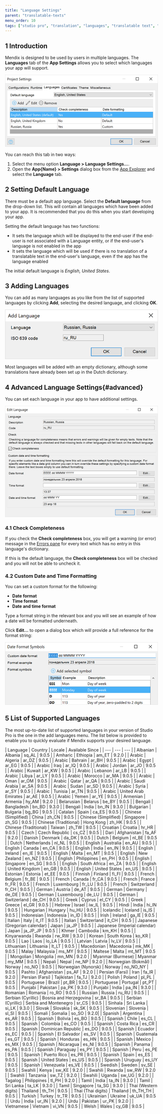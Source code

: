 ```yaml
---
title: "Language Settings"
parent: "translatable-texts"
menu_order: 10
tags: ["studio pro", "translation", "languages", "translatable text", "add language", "date format", "completeness"]
---
```


## 1 Introduction

Mendix is designed to be used by users in multiple languages. The **Languages** tab of the **App Settings** allows you to select which languages your app will support.

![](attachments/language/01_project_settings.png)

You can reach this tab in two ways:

1. Select the menu option **Language > Language Settings…**.
2. Open the **App{Name} > Settings** dialog box from the [App Explorer](project-explorer) and select the **Language** tab.

## 2 Setting Default Language

There must be a default app language. Select the **Default language** from the drop-down list. This will contain all languages which have been added to your app. It is recommended that you do this when you start developing your app.

Setting the default language has two functions:

* It sets the language which will be displayed to the end-user if the end-user is not associated with a Language entity, or if the end-user's language is not enabled in the app
* It sets the language which will be used if there is no translation of a translatable text in the end-user's language, even if the app has the language enabled

The initial default language is *English, United States*.

## 3 Adding Languages

You can add as many languages as you like from the list of supported languages by clicking **Add**, selecting the desired language, and clicking **OK**.

![](attachments/language/add-language.png)

Most languages will be added with an empty dictionary, although some translations have already been set up in the Dutch dictionary.

## 4 Advanced Language Settings{#advanced}

You can set each language in your app to have additional settings.

![Edit Language](attachments/language/edit-language.png)

### 4.1 Check Completeness

If you check the **Check completeness** box, you will get a warning (or error) message in the [Errors pane](errors-pane) for every text which has no entry in this language's dictionary.

If this is the default language, the **Check completeness** box will be checked and you will not be able to uncheck it.

### 4.2 Custom Date and Time Formatting

You can set a custom format for the following:

* **Date format**
* **Time format**
* **Date and time format**

Type a format string in the relevant box and you will see an example of how a date will be formatted underneath.

Click **Edit…** to open a dialog box which will provide a full reference for the format string:

![Date edit dialog](attachments/language/date-format.png)

## 5 List of Supported Languages

The most up-to-date list of supported languages in your version of Studio Pro is the one in the add languages menu. The list below is provided to enable you to quickly evaluate if Mendix supports your desired language.

| Language | Country | Locale | Available Since |
| --- | --- | --- |
| Albanian | Albania | sq_AL | 9.0.5 |
| Amharic | Ethiopia | am_ET | 9.2.0 |
| Arabic | Algeria | ar_DZ | 9.0.5 |
| Arabic | Bahrain | ar_BH | 9.0.5 |
| Arabic | Egypt | ar_EG | 9.0.5 |
| Arabic | Iraq | ar_IQ | 9.0.5 |
| Arabic | Jordan | ar_JO | 9.0.5 |
| Arabic | Kuwait | ar_KW | 9.0.5 |
| Arabic | Lebanon | ar_LB | 9.0.5 |
| Arabic | Libya | ar_LY | 9.0.5 |
| Arabic | Morocco | ar_MA | 9.0.5 |
| Arabic | Oman | ar_OM | 9.0.5 |
| Arabic | Qatar | ar_QA | 9.0.5 |
| Arabic | Saudi Arabia | ar_SA | 9.0.5 |
| Arabic | Sudan | ar_SD | 9.0.5 |
| Arabic | Syria | ar_SY | 9.0.5 |
| Arabic | Tunisia | ar_TN | 9.0.5 |
| Arabic | United Arab Emirates | ar_AE | 9.0.5 |
| Arabic | Yemen | ar_YE | 9.0.5 |
| Armenian | Armenia | hy_AM | 9.2.0 |
| Belarusian | Belarus | be_BY | 9.0.5 |
| Bengali | Bangladesh | bn_BD | 9.3.0 |
| Bengali | India | bn_IN | 9.3.0 |
| Bulgarian | Bulgaria | bg_BG | 9.0.5 |
| Catalan | Spain | ca_ES | 9.0.5 |
| Chinese (Simplified) | China | zh_CN | 9.0.5 |
| Chinese (Simplified) | Singapore | zh_SG | 9.0.5 |
| Chinese (Traditional) | Hong Kong | zh_HK | 9.0.5 |
| Chinese (Traditional) | Taiwan | zh_TW | 9.0.5 |
| Croatian | Croatia | hr_HR | 9.0.5 |
| Czech | Czech Republic | cs_CZ | 9.0.5 |
| Dari | Afghanistan | fa_AF | 9.2.0 |
| Danish | Denmark | da_DK | 9.0.5 |
| Dutch | Belgium | nl_BE | 9.0.5 |
| Dutch | Netherlands | nl_NL | 9.0.5 |
| English | Australia | en_AU | 9.0.5 |
| English | Canada | en_CA | 9.0.5 |
| English | India | en_IN | 9.0.5 |
| English | Ireland | en_IE | 9.0.5 |
| English | Malta | en_MT | 9.0.5 |
| English | New Zealand | en_NZ | 9.0.5 |
| English | Philippines | en_PH | 9.0.5 |
| English | Singapore | en_SG | 9.0.5 |
| English | South Africa | en_ZA | 9.0.5 |
| English | United Kingdom | en_GB | 9.0.5 |
| English | United States | en_US | 9.0.5 |
| Estonian | Estonia | et_EE | 9.0.5 |
| Finnish | Finland | fi_FI | 9.0.5 |
| French | Belgium | fr_BE | 9.0.5 |
| French | Canada | fr_CA | 9.0.5 |
| French | France | fr_FR | 9.0.5 |
| French | Luxembourg | fr_LU | 9.0.5 |
| French | Switzerland | fr_CH | 9.0.5 |
| German | Austria | de_AT | 9.0.5 |
| German | Germany | de_DE | 9.0.5 |
| German | Luxembourg | de_LU | 9.0.5 |
| German | Switzerland | de_CH | 9.0.5 |
| Greek | Cyprus | el_CY | 9.0.5 |
| Greek | Greece | el_GR | 9.0.5 |
| Hebrew | Israel | iw_IL | 9.0.5 |
| Hindi | India | hi_IN | 9.0.5 |
| Hungarian | Hungary | hu_HU | 9.0.5 |
| Icelandic | Iceland | is_IS | 9.0.5 |
| Indonesian | Indonesia | in_ID | 9.0.5 |
| Irish | Ireland | ga_IE | 9.0.5 |
| Italian | Italy | it_IT | 9.0.5 |
| Italian | Switzerland | it_CH | 9.0.5 |
| Japanese (Gregorian calendar) | Japan | ja_JP | 9.0.5 |
| Japanese (Imperial calendar) | Japan | ja_JP_JP | 9.0.5 |
| Khmer | Cambodia | km_KH | 9.0.5 |
| Kinyarwanda | Rwanda | rw_RW | 9.3.0 |
| Korean | South Korea | ko_KR | 9.0.5 |
| Lao | Laos | lo_LA | 9.0.5 |
| Latvian | Latvia | lv_LV | 9.0.5 |
| Lithuanian | Lithuania | lt_LT | 9.0.5 |
| Macedonian | Macedonia | mk_MK | 9.0.5 |
| Malay | Malaysia | ms_MY | 9.0.5 |
| Maltese | Malta | mt_MT | 9.0.5 |
| Mongolian | Mongolia | mn_MN | 9.2.0 |
| Myanmar (Burmese) | Myanmar | my_MM | 9.0.5 |
| Nepali | Nepal | ne_NP | 9.2.0 |
| Norwegian (Bokmål) | Norway | no_NO | 9.0.5 |
| Norwegian (Nynorsk) | Norway | no_NO_NY | 9.0.5 |
| Pashto | Afghanistan | ps_AF | 9.2.0 |
| Persian (Farsi) | Iran | fa_IR | 9.2.0 |
| Persian (Farsi) | Tajikistan | fa_TJ | 9.2.0 |
| Polish | Poland | pl_PL | 9.0.5 |
| Portuguese | Brazil | pt_BR | 9.0.5 |
| Portuguese | Portugal | pt_PT | 9.0.5 |
| Punjabi | Pakistan | pa_PK | 9.3.0 |
| Punjabi | India | pa_IN | 9.3.0 |
| Romanian | Romania | ro_RO | 9.0.5 |
| Russian | Russia | ru_RU | 9.0.5 |
| Serbian (Cyrillic) | Bosnia and Herzegovina | sr_BA | 9.0.5 |
| Serbian (Cyrillic) | Serbia and Montenegro | sr_CS | 9.0.5 |
| Sinhala | Sri Lanka | si_LK | 9.3.0 |
| Slovak | Slovakia | sk_SK | 9.0.5 |
| Slovenian | Slovenia | sl_SI | 9.0.5 |
| Somali | Somalia | so_SO | 9.2.0|
| Spanish | Argentina | es_AR | 9.0.5 |
| Spanish | Bolivia | es_BO | 9.0.5 |
| Spanish | Chile | es_CL | 9.0.5 |
| Spanish | Colombia | es_CO | 9.0.5 |
| Spanish | Costa Rica | es_CR | 9.0.5 |
| Spanish | Dominican Republic | es_DO | 9.0.5 |
| Spanish | Ecuador | es_EC | 9.0.5 |
| Spanish | El Salvador | es_SV | 9.0.5 |
| Spanish | Guatemala | es_GT | 9.0.5 |
| Spanish | Honduras | es_HN | 9.0.5 |
| Spanish | Mexico | es_MX | 9.0.5 |
| Spanish | Nicaragua | es_NI | 9.0.5 |
| Spanish | Panama | es_PA | 9.0.5 |
| Spanish | Paraguay | es_PY | 9.0.5 |
| Spanish | Peru | es_PE | 9.0.5 |
| Spanish | Puerto Rico | es_PR | 9.0.5 |
| Spanish | Spain | es_ES | 9.0.5 |
| Spanish | United States | es_US | 9.0.5 |
| Spanish | Uruguay | es_UY | 9.0.5 |
| Spanish | Venezuela | es_VE | 9.0.5 |
| Swedish | Sweden | sv_SE | 9.0.5 |
| Swahili | Kenya | sw_KE | 9.2.0 |
| Swahili | Rwanda | sw_RW | 9.2.0 |
| Swahili | Tanzania | sw_TZ | 9.2.0 |
| Swahili | Uganda | sw_UG | 9.2.0 |
| Tagalog | Philippines | tl_PH | 9.2.0 |
| Tamil | India | ta_IN | 9.3.0 |
| Tamil | Sri Lanka | ta_LK | 9.3.0 |
| Tamil | Singapore | ta_SG | 9.3.0 |
| Thai (Western digits) | Thailand | th_TH | 9.0.5 |
| Thai (Thai digits) | Thailand | th_TH_TH | 9.0.5 |
| Turkish | Turkey | tr_TR | 9.0.5 |
| Ukrainian | Ukraine | uk_UA | 9.0.5 |
| Urdu | India | ur_IN | 9.2.0 |
| Urdu | Pakistan | ur_PK | 9.2.0 |
| Vietnamese | Vietnam | vi_VN | 9.0.5 |
| Welsh | Wales | cy_GB | 9.0.5 |
